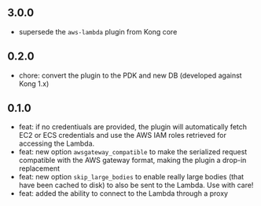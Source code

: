 ## 3.0.0

- supersede the `aws-lambda` plugin from Kong core

## 0.2.0

- chore: convert the plugin to the PDK and new DB (developed against Kong 1.x)

## 0.1.0

- feat: if no credentiuals are provided, the plugin will automatically fetch
  EC2 or ECS credentials and use the AWS IAM roles retrieved for accessing the
  Lambda.
- feat: new option `awsgateway_compatible` to make the serialized request
  compatible with the AWS gateway format, making the plugin a drop-in
  replacement
- feat: new option `skip_large_bodies` to enable really large bodies (that
  have been cached to disk) to also be sent to the Lambda. Use with care!
- feat: added the ability to connect to the Lambda through a proxy
